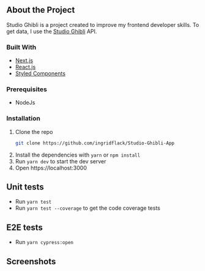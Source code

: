 ## About the Project

Studio Ghibli is a project created to improve my frontend developer skills. To get data, I use the [Studio Ghibli](https://ghibliapi.herokuapp.com/#) API.

### Built With

- [Next.js](https://nextjs.org/)
- [React.js](https://reactjs.org/)
- [Styled Components](https://styled-components.com/)

### Prerequisites

- NodeJs

### Installation

1. Clone the repo
   ```sh
   git clone https://github.com/ingridflack/Studio-Ghibli-App
   ```
2. Install the dependencies with `yarn` or `npm install`
3. Run `yarn dev` to start the dev server
4. Open https://localhost:3000

## Unit tests

- Run `yarn test`
- Run `yarn test --coverage` to get the code coverage tests

## E2E tests

- Run `yarn cypress:open`

## Screenshots
